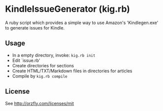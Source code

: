 KindleIssueGenerator (kig.rb)
=============================

A ruby script which provides a simple way to use Amazon's 'Kindlegen.exe' to
generate issues for Kindle.

Usage
-----
* In a empty directory, invoke: `kig.rb init`
* Edit `issue.rb'
* Create directories for sections
* Create HTML/TXT/Markdown files in directories for articles
* Compile by `kig.rb compile`

License
-------
See http://orzfly.com/licenses/mit